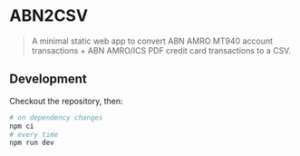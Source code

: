 # ABN2CSV

> A minimal static web app to convert ABN AMRO MT940 account transactions + ABN AMRO/ICS PDF credit card transactions to a CSV.

## Development

Checkout the repository, then:

```bash
# on dependency changes
npm ci
# every time
npm run dev
```
